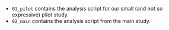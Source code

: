- `01_pilot` contains the analysis script for our small (and not so expressive) pilot study.
- `02_main` contains the analysis script from the main study.
